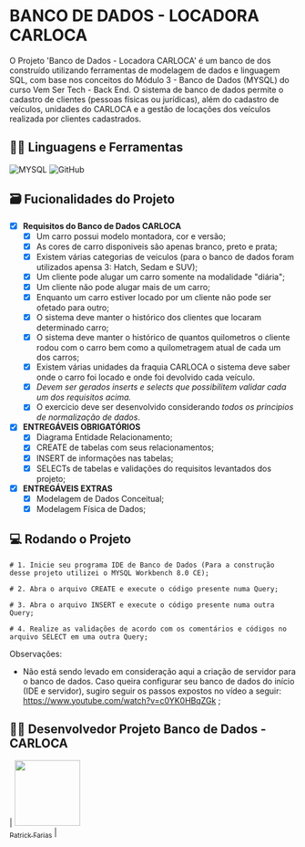 # BANCO DE DADOS - LOCADORA CARLOCA
O Projeto 'Banco de Dados - Locadora CARLOCA' é um banco de dos construído utilizando ferramentas de modelagem de dados e linguagem SQL, com base nos conceitos do Módulo 3 - Banco de Dados (MYSQL) do curso Vem Ser Tech - Back End. O sistema de banco de dados permite o cadastro de clientes (pessoas físicas ou jurídicas), além do cadastro de veículos, unidades do CARLOCA e a gestão de locações dos veículos realizada por clientes cadastrados.

## :man_mechanic: Linguagens e Ferramentas

![MYSQL](https://img.shields.io/badge/MySQL-005C84?style=for-the-badge&logo=mysql&logoColor=white) ![GitHub](https://img.shields.io/badge/github-0D1117.svg?style=for-the-badge&logo=github&logoColor=white)


## :card_file_box: Fucionalidades do Projeto

- [x] **Requisitos do Banco de Dados CARLOCA**
    - [x] Um carro possui modelo montadora, cor e versão;
    - [x] As cores de carro disponiveis são apenas branco, preto e prata;
    - [x] Existem várias categorias de veiculos (para o banco de dados foram utilizados apensa 3: Hatch, Sedam e SUV);
    - [x] Um cliente pode alugar um carro somente na modalidade "diária";
    - [x] Um cliente não pode alugar mais de um carro;
    - [x] Enquanto um carro estiver locado por um cliente não pode ser ofetado para outro;
    - [x] O sistema deve manter o histórico dos clientes que locaram determinado carro;
    - [x] O sistema deve manter o histórico de quantos quilometros o cliente rodou com o carro bem como a quilometragem atual de cada um dos carros;
    - [x] Existem várias unidades da fraquia CARLOCA o sistema deve saber onde o carro foi locado e onde foi devolvido cada veículo.
    - [x] *Devem ser gerados inserts e selects que possibilitem validar cada um dos requisitos acima.*
    - [x] O exercicio deve ser desenvolvido considerando *todos os principios de normalização de dados*.

- [x] **ENTREGÁVEIS OBRIGATÓRIOS**
    - [x] Diagrama Entidade Relacionamento;
    - [x] CREATE de tabelas com seus relacionamentos;
    - [x] INSERT de informações nas tabelas;
    - [x] SELECTs de tabelas e validações do requisitos levantados dos projeto;

- [x] **ENTREGÁVEIS EXTRAS**
    - [x] Modelagem de Dados Conceitual;
    - [x] Modelagem Física de Dados;

## :computer: Rodando o Projeto

```shell
# 1. Inicie seu programa IDE de Banco de Dados (Para a construção desse projeto utilizei o MYSQL Workbench 8.0 CE);

# 2. Abra o arquivo CREATE e execute o código presente numa Query;

# 3. Abra o arquivo INSERT e execute o código presente numa outra Query;

# 4. Realize as validações de acordo com os comentários e códigos no arquivo SELECT em uma outra Query;

```

Observações:

- Não está sendo levado em consideração aqui a criação de servidor para o banco de dados. Caso queira configurar seu banco de dados do início (IDE e servidor), sugiro seguir os passos expostos no vídeo a seguir: https://www.youtube.com/watch?v=c0YK0HBqZGk ;

## :man_technologist: Desenvolvedor Projeto Banco de Dados - CARLOCA

|  [<img src="https://avatars.githubusercontent.com/u/141584350?v=4" width=115><br><sub>Patrick Farias</sub>](https://github.com/patrickfariaslima) |
